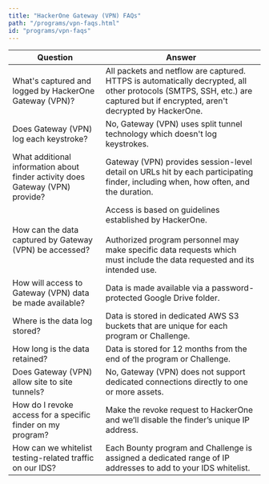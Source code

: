 ```yaml
---
title: "HackerOne Gateway (VPN) FAQs"
path: "/programs/vpn-faqs.html"
id: "programs/vpn-faqs"
---
```


Question | Answer
-------- | ------
What's captured and logged by HackerOne Gateway (VPN)? | All packets and netflow are captured. HTTPS is automatically decrypted, all other protocols (SMTPS, SSH, etc.) are captured but if encrypted, aren't decrypted by HackerOne.
Does Gateway (VPN) log each keystroke? | No, Gateway (VPN) uses split tunnel technology which doesn't log keystrokes.
What additional information about finder activity does Gateway (VPN) provide? | Gateway (VPN) provides session-level detail on URLs hit by each participating finder, including when, how often, and the duration.
How can the data captured by Gateway (VPN) be accessed? | Access is based on guidelines established by HackerOne.<br><br>Authorized program personnel may make specific data requests which must include the data requested and its intended use.
How will access to Gateway (VPN) data be made available? | Data is made available via a password-protected Google Drive folder.
Where is the data log stored? | Data is stored in dedicated AWS S3 buckets that are unique for each program or Challenge.
How long is the data retained? | Data is stored for 12 months from the end of the program or Challenge.
Does Gateway (VPN) allow site to site tunnels? | No, Gateway (VPN) does not support dedicated connections directly to one or more assets.
How do I revoke access for a specific finder on my program? | Make the revoke request to HackerOne and we’ll disable the finder’s unique IP address.
How can we whitelist testing-related traffic on our IDS? | Each Bounty program and Challenge is assigned a dedicated range of IP addresses to add to your IDS whitelist.
